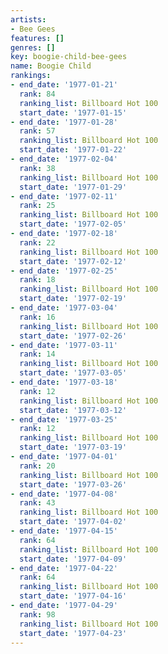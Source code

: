 ```yaml
---
artists:
- Bee Gees
features: []
genres: []
key: boogie-child-bee-gees
name: Boogie Child
rankings:
- end_date: '1977-01-21'
  rank: 84
  ranking_list: Billboard Hot 100
  start_date: '1977-01-15'
- end_date: '1977-01-28'
  rank: 57
  ranking_list: Billboard Hot 100
  start_date: '1977-01-22'
- end_date: '1977-02-04'
  rank: 38
  ranking_list: Billboard Hot 100
  start_date: '1977-01-29'
- end_date: '1977-02-11'
  rank: 25
  ranking_list: Billboard Hot 100
  start_date: '1977-02-05'
- end_date: '1977-02-18'
  rank: 22
  ranking_list: Billboard Hot 100
  start_date: '1977-02-12'
- end_date: '1977-02-25'
  rank: 18
  ranking_list: Billboard Hot 100
  start_date: '1977-02-19'
- end_date: '1977-03-04'
  rank: 16
  ranking_list: Billboard Hot 100
  start_date: '1977-02-26'
- end_date: '1977-03-11'
  rank: 14
  ranking_list: Billboard Hot 100
  start_date: '1977-03-05'
- end_date: '1977-03-18'
  rank: 12
  ranking_list: Billboard Hot 100
  start_date: '1977-03-12'
- end_date: '1977-03-25'
  rank: 12
  ranking_list: Billboard Hot 100
  start_date: '1977-03-19'
- end_date: '1977-04-01'
  rank: 20
  ranking_list: Billboard Hot 100
  start_date: '1977-03-26'
- end_date: '1977-04-08'
  rank: 43
  ranking_list: Billboard Hot 100
  start_date: '1977-04-02'
- end_date: '1977-04-15'
  rank: 64
  ranking_list: Billboard Hot 100
  start_date: '1977-04-09'
- end_date: '1977-04-22'
  rank: 64
  ranking_list: Billboard Hot 100
  start_date: '1977-04-16'
- end_date: '1977-04-29'
  rank: 98
  ranking_list: Billboard Hot 100
  start_date: '1977-04-23'
---
```


